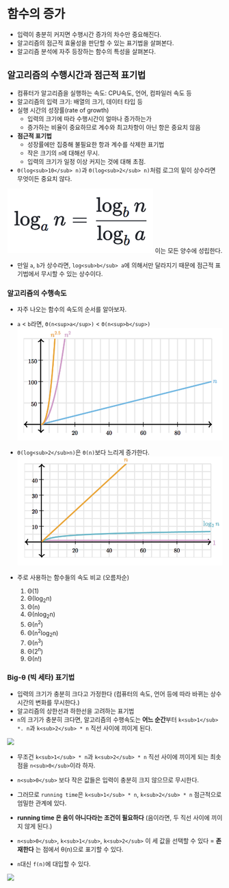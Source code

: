 # 함수의 증가
- 입력이 충분히 커지면 수행시간 증가의 차수만 중요해진다.
- 알고리즘의 점근적 효율성을 판단할 수 있는 표기법을 살펴본다.
- 알고리즘 분석에 자주 등장하는 함수의 특성을 살펴본다.

## 알고리즘의 수행시간과 점근적 표기법
- 컴퓨터가 알고리즘을 실행하는 속도: CPU속도, 언어, 컴파일러 속도 등
- 알고리즘의 입력 크기: 배열의 크기, 데이터 타입 등
- 실행 시간의 성장률(rate of growth)
	- 입력의 크기에 따라 수행시간이 얼마나 증가하는가
	- 증가하는 비율이 중요하므로 계수와 최고차항이 아닌 항은 중요치 않음
- **점근적 표기법**
	- 성장률에만 집중해 불필요한 항과 계수를 삭제한 표기법
	- 작은 크기의 `n`에 대해선 무시.
	- 입력의 크기가 일정 이상 커지는 것에 대해 초점.
- `Θ(log<sub>10</sub> n)`과 `Θ(log<sub>2</sub> n)`처럼 로그의 밑이 상수라면 무엇이든 중요치 않다.

![](../99-images/algorithm_function_00.png)
이는 모든 양수에 성립한다.

- 만일 `a`, `b`가 상수라면, `log<sub>b</sub> a`에 의해서만 달라지기 때문에 점근적 표기법에서 무시할 수 있는 상수이다.

### 알고리즘의 수행속도
- 자주 나오는 함수의 속도의 순서를 알아보자.
- `a` < `b`라면, `Θ(n<sup>a</sup>)` < `Θ(n<sup>b</sup>)`
![](../99-images/algorithm_function_01.png)

- `Θ(log<sub>2</sub>n)`은 `Θ(n)`보다 느리게 증가한다.
![](../99-images/algorithm_function_02.png)

- 주로 사용하는 함수들의 속도 비교 (오름차순)
	1. Θ(1)
	2. Θ(log<sub>2</sub>n)
	3. Θ(n)
	4. Θ(nlog<sub>2</sub>n)
	5. Θ(n<sup>2</sup>)
	6. Θ(n<sup>2</sup>log<sub>2</sub>n)
	7. Θ(n<sup>3</sup>)
	8. Θ(2<sup>n</sup>)
	9. Θ(n!)

### Big-θ (빅 세타) 표기법
- 입력의 크기가 충분히 크다고 가정한다 (컴퓨터의 속도, 언어 등에 따라 바뀌는 상수 시간의 변화를 무시한다.)
- 알고리즘의 상한선과 하한선을 고려하는 표기법
- `n`의 크기가 충분히 크다면, 알고리즘의 수행속도는 **어느 순간**부터 `k<sub>1</sub> *. n`과 `k<sub>2</sub> * n` 직선 사이에 끼이게 된다.

![](https://cdn.kastatic.org/ka-perseus-images/c14a48f24cae3fd563cb3627ee2a74f56c0bcef6.png)

- 무조건 `k<sub>1</sub> * n`과 `k<sub>2</sub> * n` 직선 사이에 끼이게 되는 최솟점을 `n<sub>0</sub>`이라 하자.
- `n<sub>0</sub>` 보다 작은 값들은 입력이 충분히 크지 않으므로 무시한다.
- 그러므로 `running time`은 `k<sub>1</sub> * n`, `k<sub>2</sub> * n` 점근적으로 엄밀한 관계에 있다.
- **running time 은 음이 아니다라는 조건이 필요하다** (음이라면, 두 직선 사이에 끼이지 않게 된다.)
- `n<sub>0</sub>`, `k<sub>1</sub>`, `k<sub>2</sub>` 이 세 값을 선택할 수 있다 = **존재한다** 는 점에서 θ(n)으로 표기할 수 있다.

- `n`대신 `f(n)`에 대입할 수 있다.

![](https://www.researchgate.net/publication/272666937/figure/fig1/AS:615090462146562@1523660402942/Pictorial-Representation-of-big-theta.png)